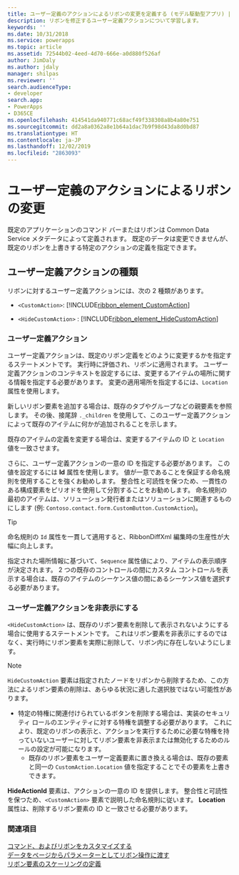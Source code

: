 ```yaml
---
title: ユーザー定義のアクションによるリボンの変更を定義する (モデル駆動型アプリ) | MicrosoftDocs
description: リボンを修正するユーザー定義アクションについて学習します。
keywords: ''
ms.date: 10/31/2018
ms.service: powerapps
ms.topic: article
ms.assetid: 72544b02-4eed-4d70-666e-a0d880f526af
author: JimDaly
ms.author: jdaly
manager: shilpas
ms.reviewer: ''
search.audienceType:
- developer
search.app:
- PowerApps
- D365CE
ms.openlocfilehash: 414541da940771c68acf49f338308a8b4a80e751
ms.sourcegitcommit: dd2a8a0362a8e1b64a1dac7b9f98d43da8d0bd87
ms.translationtype: HT
ms.contentlocale: ja-JP
ms.lasthandoff: 12/02/2019
ms.locfileid: "2863093"
---
```

# <a name="define-custom-actions-to-modify-the-ribbon"></a>ユーザー定義のアクションによるリボンの変更

<!-- https://docs.microsoft.com/dynamics365/customer-engagement/developer/customize-dev/define-custom-actions-modify-ribbon -->

既定のアプリケーションのコマンド バーまたはリボンは Common Data Service メタデータによって定義されます。 既定のデータは変更できませんが、既定のリボンを上書きする特定のアクションの定義を指定できます。  
  
## <a name="types-of-custom-actions"></a>ユーザー定義アクションの種類  
 リボンに対するユーザー定義アクションには、次の 2 種類があります。  
  
- `<CustomAction>`: [!INCLUDE[ribbon_element_CustomAction](../../includes/ribbon-element-customaction.md)]  
  
- `<HideCustomAction>` : [!INCLUDE[ribbon_element_HideCustomAction](../../includes/ribbon-element-hidecustomaction.md)]  
  
### <a name="custom-actions"></a>ユーザー定義アクション  
 ユーザー定義アクションは、既定のリボン定義をどのように変更するかを指定するステートメントです。 実行時に評価され、リボンに適用されます。 ユーザー定義アクションのコンテキストを設定するには、変更するアイテムの場所に関する情報を指定する必要があります。 変更の適用場所を指定するには、`Location` 属性を使用します。  
  
 新しいリボン要素を追加する場合は、既存のタブやグループなどの親要素を参照します。 その後、接尾辞 `._children` を使用して、このユーザー定義アクションによって既存のアイテムに何かが追加されることを示します。  
  
 既存のアイテムの定義を変更する場合は、変更するアイテムの ID と `Location` 値を一致させます。  
  
 さらに、ユーザー定義アクションの一意の ID を指定する必要があります。 この値を設定するには **Id** 属性を使用します。 値が一意であることを保証する命名規則を使用することを強くお勧めします。 整合性と可読性を保つため、一貫性のある構成要素をピリオドを使用して分割することをお勧めします。 命名規則の最初のアイテムは、ソリューション発行者またはソリューションに関連するものにします (例: `Contoso.contact.form.CustomButton.CustomAction`)。  
  
> [!TIP]
>  命名規則の `Id` 属性を一貫して適用すると、RibbonDiffXml 編集時の生産性が大幅に向上します。  
  
 指定された場所情報に基づいて、`Sequence` 属性値により、アイテムの表示順序が決定されます。 2 つの既存のコントロールの間にカスタム コントロールを表示する場合は、既存のアイテムのシーケンス値の間にあるシーケンス値を選択する必要があります。  
  
### <a name="hide-custom-actions"></a>ユーザー定義アクションを非表示にする  
 `<HideCustomAction>` は、既存のリボン要素を削除して表示されないようにする場合に使用するステートメントです。 これはリボン要素を非表示にするのではなく、実行時にリボン要素を実際に削除して、リボン内に存在しないようにします。  
  
> [!NOTE]
>  `HideCustomAction` 要素は指定されたノードをリボンから削除するため、この方法によるリボン要素の削除は、あらゆる状況に適した選択肢ではない可能性があります。  
> 
> - 特定の特権に関連付けられているボタンを削除する場合は、実装のセキュリティ ロールのエンティティに対する特権を調整する必要があります。 これにより、既定のリボンの表示と、アクションを実行するために必要な特権を持っていないユーザーに対してリボン要素を非表示または無効化するためのルールの設定が可能になります。  
>   -   既存のリボン要素をユーザー定義要素に置き換える場合は、既存の要素と同一の `CustomAction.Location` 値を指定することでその要素を上書きできます。  
  
 **HideActionId** 要素は、アクションの一意の ID を提供します。 整合性と可読性を保つため、`<CustomAction>` 要素で説明した命名規則に従います。 **Location** 属性は、削除するリボン要素の ID と一致させる必要があります。  
  
### <a name="see-also"></a>関連項目  
 [コマンド、およびリボンをカスタマイズする](customize-commands-ribbon.md)   
 [データをページからパラメーターとしてリボン操作に渡す](/dynamics365/customer-engagement/developer/customize-dev/pass-dynamics-365-data-page-parameter-ribbon-actions)<br/>   <!-- TODO need to update the relevant Power Apps repo link-->
 [リボン要素のスケーリングの定義](define-scaling-ribbon-elements.md)
